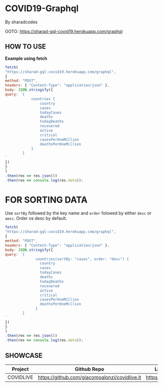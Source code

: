 # COVID19-Graphql
By sharadcodes

GOTO: https://sharad-gql-covid19.herokuapp.com/graphql

## HOW TO USE

**Example using fetch**

```js
fetch(
"https://sharad-gql-covid19.herokuapp.com/graphql",
{
method: "POST",
headers: { "Content-Type": "application/json" },
body: JSON.stringify({
query: `{
            countries {
                country
                cases
                todayCases
                deaths
                todayDeaths
                recovered
                active
                critical
                casesPerOneMillion
                deathsPerOneMillion
            } 
        }
`
})
}
)
.then(res => res.json())
.then(res => console.log(res.data));
```
# FOR SORTING DATA

Use `sortBy` followed by the key name and `order` folowed by either `desc` or `aesc`. Order os desc by default.

```js
fetch(
"https://sharad-gql-covid19.herokuapp.com/graphql",
{
method: "POST",
headers: { "Content-Type": "application/json" },
body: JSON.stringify({
query: `{
              countries(sortBy: "cases", order: "desc") {
                country
                cases
                todayCases
                deaths
                todayDeaths
                recovered
                active
                critical
                casesPerOneMillion
                deathsPerOneMillion
              }
        }
`
})
}
)
.then(res => res.json())
.then(res => console.log(res.data));
```

## SHOWCASE

| Project  | Github Repo | Live Demo |
| -------- |  ----------  | --------- |
| COVIDLIVE | https://github.com/giacomoalonzi/covidlive.it | https://covidlive.it/ |


